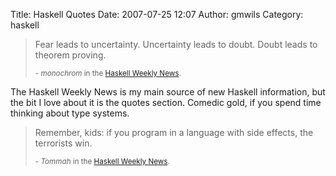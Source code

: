 Title: Haskell Quotes
Date: 2007-07-25 12:07
Author: gmwils
Category: haskell

> Fear leads to uncertainty. Uncertainty leads to doubt. Doubt leads to
> theorem proving.
>
> <small>- *monochrom* in the [Haskell Weekly News][].</small>

The Haskell Weekly News is my main source of new Haskell information,
but the bit I love about it is the quotes section. Comedic gold, if you
spend time thinking about type systems.

> Remember, kids: if you program in a language with side effects, the
> terrorists win.
>
> <small>- *Tommah* in the [Haskell Weekly News][1].</small>

  [Haskell Weekly News]: http://sequence.complete.org/hwn/20070723
  [1]: http://sequence.complete.org/hwn/20070507

